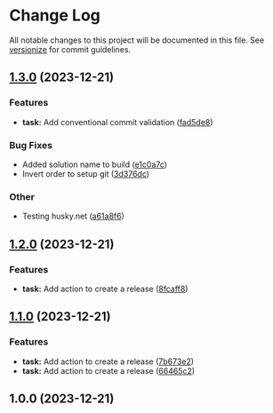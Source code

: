 # Change Log

All notable changes to this project will be documented in this file. See [versionize](https://github.com/versionize/versionize) for commit guidelines.

<a name="1.3.0"></a>
## [1.3.0](https://www.github.com/jnsergio/versioning-and-convent-commits/releases/tag/v1.3.0) (2023-12-21)

### Features

* **task:** Add conventional commit validation ([fad5de8](https://www.github.com/jnsergio/versioning-and-convent-commits/commit/fad5de8841f2fd69f1a3f2e4abe0f3327d50a9f1))

### Bug Fixes

* Added solution name to build ([e1c0a7c](https://www.github.com/jnsergio/versioning-and-convent-commits/commit/e1c0a7ca6cdd1aa296e9dd775396598b11bed76e))
* Invert order to setup git ([3d376dc](https://www.github.com/jnsergio/versioning-and-convent-commits/commit/3d376dc4e290f20ad2abb5672c0ae44f9c3e6abf))

### Other

* Testing husky.net ([a61a8f6](https://www.github.com/jnsergio/versioning-and-convent-commits/commit/a61a8f648a53b9b37c7ffd46f5e0b4ce614e3f65))

<a name="1.2.0"></a>
## [1.2.0](https://www.github.com/jnsergio/versioning-and-convent-commits/releases/tag/v1.2.0) (2023-12-21)

### Features

* **task:** Add action to create a release ([8fcaff8](https://www.github.com/jnsergio/versioning-and-convent-commits/commit/8fcaff8d89f5071ba31a40cd1d8a613ca8a6f735))

<a name="1.1.0"></a>
## [1.1.0](https://www.github.com/jnsergio/versioning-and-convent-commits/releases/tag/v1.1.0) (2023-12-21)

### Features

* **task:** Add action to create a release ([7b673e2](https://www.github.com/jnsergio/versioning-and-convent-commits/commit/7b673e2a2016fd476850491ceb2d7b7ae0fec836))
* **task:** Add action to create a release ([66465c2](https://www.github.com/jnsergio/versioning-and-convent-commits/commit/66465c2b0987bc719bde519c62807c3a956e43eb))

<a name="1.0.0"></a>
## 1.0.0 (2023-12-21)

